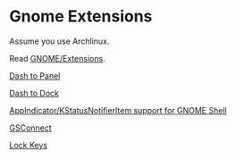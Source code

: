 # Gnome Extensions

Assume you use Archlinux.

Read [GNOME/Extensions](https://wiki.archlinux.org/index.php/GNOME#Extensions).

[Dash to Panel](https://github.com/home-sweet-gnome/dash-to-panel)

[Dash to Dock](https://github.com/micheleg/dash-to-dock)

[AppIndicator/KStatusNotifierItem support for GNOME Shell](https://github.com/ubuntu/gnome-shell-extension-appindicator)

[GSConnect](https://github.com/andyholmes/gnome-shell-extension-gsconnect)

[Lock Keys](https://github.com/kazysmaster/gnome-shell-extension-lockkeys)
